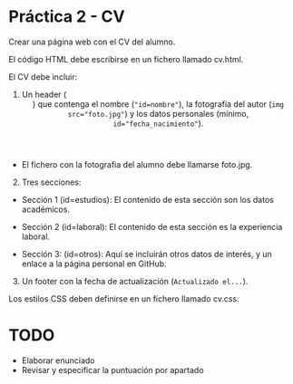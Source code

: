  Práctica 2 - CV
 ===============

 Crear una página web con el CV del alumno.

 El código HTML debe escribirse en un fichero llamado cv.html.

 El CV debe incluir:

 1) Un header (<header>) que contenga el nombre (`"id=nombre"`), la fotografía del autor (`img src="foto.jpg"`) y los datos personales (mínimo, `id="fecha_nacimiento"`).

   - El fichero con la fotografia del alumno debe llamarse foto.jpg.

 2) Tres secciones:

   - Sección 1 (id=estudios):
     El contenido de esta sección son los datos académicos.

   - Sección 2 (id=laboral):
     El contenido de esta sección es la experiencia laboral.

   - Sección 3: (id=otros):
     Aquí se incluirán otros datos de interés, y un enlace a la página personal en GitHub.

3) Un footer con la fecha de actualización (`Actualizado el...`).

Los estilos CSS deben definirse en un fichero llamado cv.css.


# TODO

- Elaborar enunciado
- Revisar y especificar la puntuación por apartado
